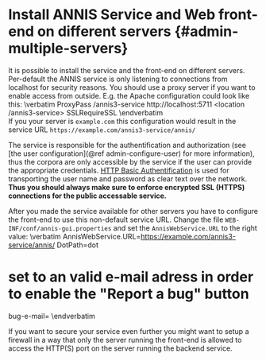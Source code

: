 Install ANNIS Service and Web front-end on different servers {#admin-multiple-servers}
============================================================

It is possible to install the service and the front-end on different servers.
Per-default the ANNIS service is only listening to connections from localhost for security reasons.
You should use a proxy server if you want to enable access from outside.
E.g. the Apache configuration could look like this:
\verbatim
ProxyPass /annis3-service http://localhost:5711
<location /annis3-service>
 SSLRequireSSL
</location>
\endverbatim  
If you your server is `example.com` this configuration would result in the service URL `https://example.com/annis3-service/annis/`

The service is responsible for the authentification and authorization (see [the user configuration](@ref admin-configure-user) for more information), thus the corpora are only accessible by the 
service if the user can provide the appropriate credentials.
[HTTP Basic Authentification](http://en.wikipedia.org/wiki/Basic_access_authentication) is used for transporting the user name and password as clear text over the network.
**Thus you should always make sure to enforce encrypted SSL (HTTPS) connections for the public accessable service.**

After you made the service available for other servers you have to configure the front-end to use this non-default service URL.
Change the file `WEB-INF/conf/annis-gui.properties` and set the `AnnisWebService.URL` to the right value:
\verbatim
AnnisWebService.URL=https://example.com/annis3-service/annis/
DotPath=dot
# set to an valid e-mail adress in order to enable the "Report a bug" button
bug-e-mail=
\endverbatim

If you want to secure your service even further you might want to setup a firewall in a way that only the server running the front-end is allowed to access the HTTP(S) port on the server running the backend service.
